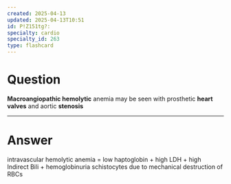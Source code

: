```yaml
---
created: 2025-04-13
updated: 2025-04-13T10:51
id: P!Z151tg?:
specialty: cardio
specialty_id: 263
type: flashcard
---
```


# Question
**Macroangiopathic hemolytic** anemia may be seen with prosthetic **heart valves** and aortic **stenosis**

---

# Answer
intravascular hemolytic anemia = low haptoglobin + high LDH + high Indirect Bili + hemoglobinuria schistocytes due to mechanical destruction of RBCs
